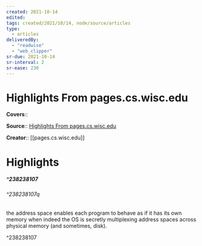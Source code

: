 ```yaml
---
created: 2021-10-14
edited:
tags: created/2021/10/14, node/source/articles
type: 
  - articles
deliveredBy: 
  - "readwise"
  - "web_clipper"
sr-due: 2021-10-14
sr-interval: 2
sr-ease: 230
---
```

# Highlights From pages.cs.wisc.edu

**Covers**:: 

**Source**:: [Highlights From pages.cs.wisc.edu](https://pages.cs.wisc.edu/~remzi/OSTEP/threads-intro.pdf)

**Creator**:: [[pages.cs.wisc.edu]]

# Highlights
##### ^238238107



###### ^238238107q

the address space enables each program to behave as if it has its
own memory when indeed the OS is secretly multiplexing address spaces
across physical memory (and sometimes, disk). 

^238238107

